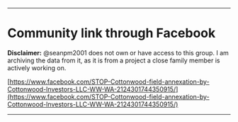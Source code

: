 
***

# Community link through Facebook

**Disclaimer:** @seanpm2001 does not own or have access to this group. I am archiving the data from it, as it is from a project a close family member is actively working on.

[https://www.facebook.com/STOP-Cottonwood-field-annexation-by-Cottonwood-Investors-LLC-WW-WA-2124301744350915/](https://www.facebook.com/STOP-Cottonwood-field-annexation-by-Cottonwood-Investors-LLC-WW-WA-2124301744350915/)

***
